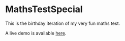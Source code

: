 # MathsTestSpecial
This is the birthday iteration of my very fun maths test.

A live demo is available [here](https://mathstestspecial.markng.com/).
